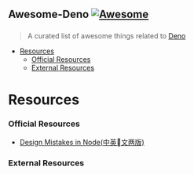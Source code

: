 ## Awesome-Deno [![Awesome](https://cdn.rawgit.com/sindresorhus/awesome/d7305f38d29fed78fa85652e3a63e154dd8e8829/media/badge.svg)](https://github.com/sindresorhus/awesome)

### 

> A curated list of awesome things related to [Deno](https://github.com/ry/deno)

- [Resources](#resources)
    - [Official Resources](#official-resources)
    - [External Resources](#external-resources)

# Resources


### Official Resources
- [Design Mistakes in Node(中英文两版)](https://github.com/olivewind/awesome-deno/tree/master/resources/design-mistakes-in-node)

### External Resources

